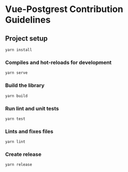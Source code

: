 # Vue-Postgrest Contribution Guidelines

## Project setup
```
yarn install
```

### Compiles and hot-reloads for development
```
yarn serve
```

### Build the library
```
yarn build
```

### Run lint and unit tests
```
yarn test
```

### Lints and fixes files
```
yarn lint
```

### Create release
```
yarn release
```